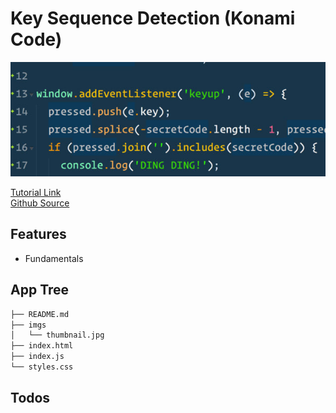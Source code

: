 # Key Sequence Detection (Konami Code)

<img src="https://github.com/moisestech/js30/blob/master/Key-Sequence-Detection-(Konami-Code)/imgs/thumbnail.jpg?raw=true" />

[Tutorial Link](https://courses.wesbos.com/account/access/5f602c40f8289514d0f9b6fc/view/194129539)  
[Github Source](https://github.com/wesbos/JavaScript30/tree/master/12%20-%20Key%20Sequence%20Detection)

## Features

- Fundamentals

## App Tree

```bash
├── README.md
├── imgs
│   └── thumbnail.jpg
├── index.html
├── index.js
└── styles.css
```

## Todos